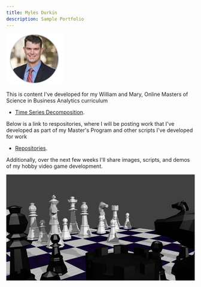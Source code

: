 ```yaml
---
title: Myles Durkin
description: Sample Portfolio
---
```


![My Picture](/pics/Headshot.PNG)

This is content I've developed for my William and Mary, Online Masters of Science in Business Analytics curriculum

- [Time Series Decomposition](/timeseries/index.md).

Below is a link to respositories, where I will be posting work that I've developed as part of my Master's Program and other scripts I've developed for work

- [Repositories](/repos/index.md).

Additionally, over the next few weeks I'll share images, scripts, and demos of my hobby video game development.

![My Picture](/pics/Close_Up.png)
